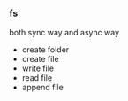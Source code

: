 ### fs
both sync way and async way
- create folder
- create file
- write file
- read file
- append file